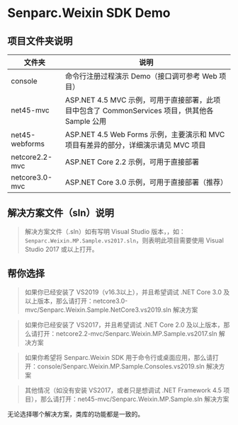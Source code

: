 # Senparc.Weixin SDK Demo

## 项目文件夹说明

| 文件夹 | 说明 |
|--------|--------|
|   console             |   命令行注册过程演示 Demo（接口调可参考 Web 项目）
|   net45-mvc           |   ASP.NET 4.5 MVC 示例，可用于直接部署，此项目中包含了 CommonServices 项目，供其他各 Sample 公用
|   net45-webforms      |   ASP.NET 4.5 Web Forms 示例，主要演示和 MVC 项目有差异的部分，详细演示请见 MVC 项目
|   netcore2.2-mvc      |   ASP.NET Core 2.2 示例，可用于直接部署
|   netcore3.0-mvc      |   ASP.NET Core 3.0 示例，可用于直接部署（推荐）

## 解决方案文件（sln）说明

> 解决方案文件（.sln）如有写明 Visual Studio 版本，，如：`Senparc.Weixin.MP.Sample.vs2017.sln`，则表明此项目需要使用 Visual Studio 2017 或以上打开。

## 帮你选择

> 如果你已经安装了 VS2019（v16.3以上），并且希望调试 .NET Core 3.0 及以上版本，那么请打开：netcore3.0-mvc/Senparc.Weixin.Sample.NetCore3.vs2019.sln 解决方案

> 如果你已经安装了 VS2017，并且希望调试 .NET Core 2.0 及以上版本，那么请打开：netcore2.2-mvc/Senparc.Weixin.MP.Sample.vs2017.sln 解决方案

> 如果你希望将 Senparc.Weixin SDK 用于命令行或桌面应用，那么请打开：console/Senparc.Weixin.MP.Sample.Consoles.vs2019.sln 解决方案

> 其他情况（如没有安装 VS2017，或者只是想调试 .NET Framework 4.5 项目），那么请打开：net45-mvc/Senparc.Weixin.MP.Sample.sln 解决方案

无论选择哪个解决方案，类库的功能都是一致的。
